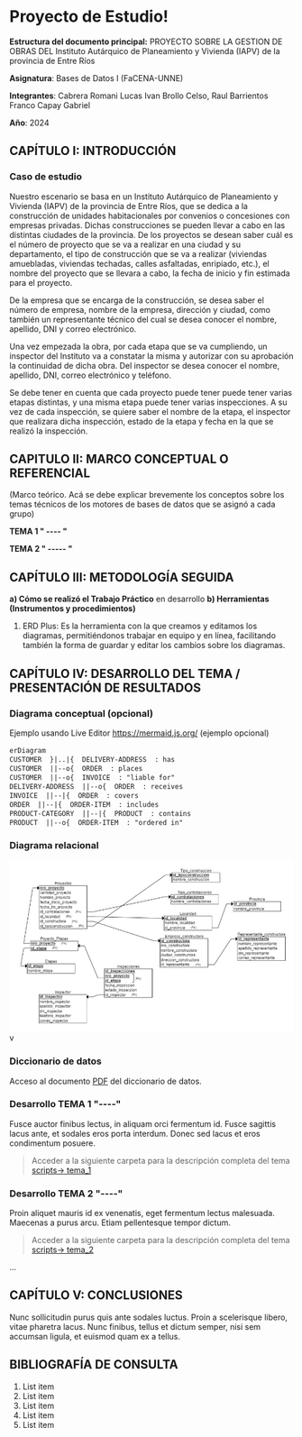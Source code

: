 # Proyecto de Estudio!
    
**Estructura del documento principal:**
PROYECTO SOBRE LA GESTION DE OBRAS DEL Instituto Autárquico de Planeamiento y Vivienda (IAPV) de la provincia de Entre Ríos

**Asignatura**: Bases de Datos I (FaCENA-UNNE)

**Integrantes**:
Cabrera Romani Lucas Ivan
Brollo Celso, Raul
Barrientos Franco
Capay Gabriel

**Año**: 2024

## CAPÍTULO I: INTRODUCCIÓN

### Caso de estudio

Nuestro escenario se basa en un Instituto Autárquico de Planeamiento y Vivienda (IAPV) de la provincia de Entre Ríos, que se dedica a la construcción de unidades habitacionales por convenios o concesiones con empresas privadas. Dichas construcciones se pueden llevar a cabo en las distintas ciudades de la provincia. De los proyectos se desean saber cuál es el número de proyecto que se va a realizar en una ciudad y su departamento, el tipo de construcción que se va a realizar (viviendas amuebladas, viviendas techadas, calles asfaltadas, enripiado, etc.), el nombre del proyecto que se llevara a cabo, la fecha de inicio y fin estimada para el proyecto.

De la empresa que se encarga de la construcción, se desea saber el número de empresa, nombre de la empresa, dirección y ciudad, como también un representante técnico del cual se desea conocer el nombre, apellido, DNI y correo electrónico.

Una vez empezada la obra, por cada etapa que se va cumpliendo, un inspector del Instituto va a constatar la misma y autorizar con su aprobación la continuidad de dicha obra. Del inspector se desea conocer el nombre, apellido, DNI, correo electrónico y teléfono.

Se debe tener en cuenta que cada proyecto puede tener puede tener varias etapas distintas, y una misma etapa puede tener varias inspecciones. A su vez de cada inspección, se quiere saber el nombre de la etapa, el inspector que realizara dicha inspección, estado de la etapa y fecha en la que se realizó la inspección.


## CAPITULO II: MARCO CONCEPTUAL O REFERENCIAL
 (Marco teórico. Acá se debe explicar brevemente los conceptos sobre los temas técnicos de los motores de bases de datos que se asignó a cada grupo)

**TEMA 1 " ---- "** 



**TEMA 2 " ----- "** 

## CAPÍTULO III: METODOLOGÍA SEGUIDA 



 **a) Cómo se realizó el Trabajo Práctico**
en desarrollo
 **b) Herramientas (Instrumentos y procedimientos)**
1) ERD Plus: Es la herramienta con la que creamos y editamos los diagramas, permitiéndonos trabajar en equipo y en línea, facilitando también la forma de guardar y editar los cambios sobre los diagramas.


## CAPÍTULO IV: DESARROLLO DEL TEMA / PRESENTACIÓN DE RESULTADOS 





### Diagrama conceptual (opcional)

Ejemplo usando Live Editor https://mermaid.js.org/ (ejemplo opcional)
```mermaid
erDiagram
CUSTOMER  }|..|{  DELIVERY-ADDRESS  : has
CUSTOMER  ||--o{  ORDER  : places
CUSTOMER  ||--o{  INVOICE  : "liable for"
DELIVERY-ADDRESS  ||--o{  ORDER  : receives
INVOICE  ||--|{  ORDER  : covers
ORDER  ||--|{  ORDER-ITEM  : includes
PRODUCT-CATEGORY  ||--|{  PRODUCT  : contains
PRODUCT  ||--o{  ORDER-ITEM  : "ordered in"
```
### Diagrama relacional
![diagrama_relacional](https://github.com/franBarrientos/gestion_proyecto_construcciones/blob/main/doc/Modelo_Relacional.jpg)
v


### Diccionario de datos

Acceso al documento [PDF](doc/diccionario_datos.pdf) del diccionario de datos.


### Desarrollo TEMA 1 "----"

Fusce auctor finibus lectus, in aliquam orci fermentum id. Fusce sagittis lacus ante, et sodales eros porta interdum. Donec sed lacus et eros condimentum posuere. 

> Acceder a la siguiente carpeta para la descripción completa del tema [scripts-> tema_1](script/tema01_nombre_tema)

### Desarrollo TEMA 2 "----"

Proin aliquet mauris id ex venenatis, eget fermentum lectus malesuada. Maecenas a purus arcu. Etiam pellentesque tempor dictum. 

> Acceder a la siguiente carpeta para la descripción completa del tema [scripts-> tema_2](script/tema02_nombre_tema)

... 


## CAPÍTULO V: CONCLUSIONES

Nunc sollicitudin purus quis ante sodales luctus. Proin a scelerisque libero, vitae pharetra lacus. Nunc finibus, tellus et dictum semper, nisi sem accumsan ligula, et euismod quam ex a tellus. 



## BIBLIOGRAFÍA DE CONSULTA

 1. List item
 2. List item
 3. List item
 4. List item
 5. List item

